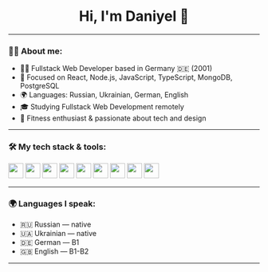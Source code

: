 <h1 align="center">Hi, I'm Daniyel 👋</h1>

---

### 👨‍💻 About me:

- 🧑‍💻 Fullstack Web Developer based in Germany 🇩🇪 (2001)
- 🚀 Focused on React, Node.js, JavaScript, TypeScript, MongoDB, PostgreSQL
- 🌍 Languages: Russian, Ukrainian, German, English
- 🎓 Studying Fullstack Web Development remotely
- 💪 Fitness enthusiast & passionate about tech and design

---

### 🛠️ My tech stack & tools:

<p align="left">
  <img src="https://cdn.jsdelivr.net/gh/devicons/devicon/icons/javascript/javascript-original.svg" height="30" />
  <img src="https://cdn.jsdelivr.net/gh/devicons/devicon/icons/typescript/typescript-original.svg" height="30" />
  <img src="https://cdn.jsdelivr.net/gh/devicons/devicon/icons/react/react-original.svg" height="30" />
  <img src="https://cdn.jsdelivr.net/gh/devicons/devicon/icons/nodejs/nodejs-original.svg" height="30" />
  <img src="https://cdn.jsdelivr.net/gh/devicons/devicon/icons/express/express-original.svg" height="30" />
  <img src="https://cdn.jsdelivr.net/gh/devicons/devicon/icons/mongodb/mongodb-original.svg" height="30" />
  <img src="https://cdn.jsdelivr.net/gh/devicons/devicon/icons/postgresql/postgresql-original.svg" height="30" />
  <img src="https://cdn.jsdelivr.net/gh/devicons/devicon/icons/git/git-original.svg" height="30" />
  <img src="https://cdn.jsdelivr.net/gh/devicons/devicon/icons/docker/docker-original.svg" height="30" />
</p>

---

### 🌍 Languages I speak:

- 🇷🇺 Russian — native  
- 🇺🇦 Ukrainian — native  
- 🇩🇪 German — B1  
- 🇬🇧 English — B1-B2  

---

